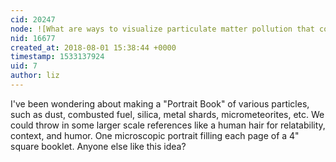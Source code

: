 ```yaml
---
cid: 20247
node: ![What are ways to visualize particulate matter pollution that comes from vehicular traffic?](../notes/stevie/07-10-2018/what-are-ways-to-visualize-particulate-matter-pollution-that-comes-from-vehicular-traffic)
nid: 16677
created_at: 2018-08-01 15:38:44 +0000
timestamp: 1533137924
uid: 7
author: liz
---
```


I've been wondering about making a "Portrait Book" of various particles, such as dust, combusted fuel, silica, metal shards, micrometeorites, etc. We could throw in some larger scale references like a human hair for relatability, context, and humor. 
One microscopic portrait filling each page of a 4" square booklet. 
Anyone else like this idea?
